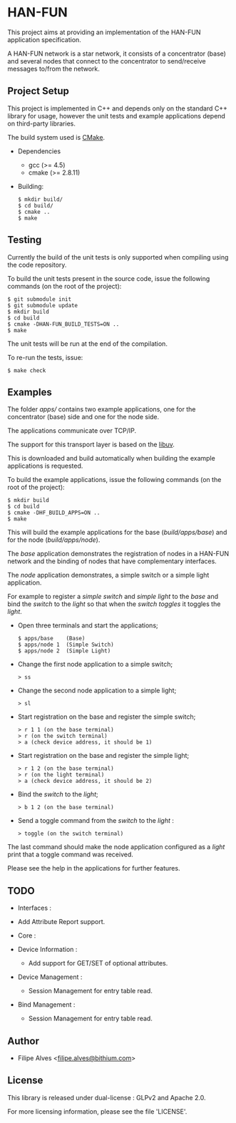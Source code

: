 # HAN-FUN

This project aims at providing an implementation of the HAN-FUN application specification.

A HAN-FUN network is a star network, it consists of a concentrator (base) and several nodes that
connect to the concentrator to send/receive messages to/from the network.

## Project Setup

This project is implemented in C++ and depends only on the standard C++ library for usage, however
the unit tests and example applications depend on third-party libraries.

The build system used is [CMake](http://www.cmake.org/).

* Dependencies

  * gcc (>= 4.5)
  * cmake (>= 2.8.11)

* Building:

      $ mkdir build/
      $ cd build/
      $ cmake ..
      $ make

## Testing

Currently the build of the unit tests is only supported when compiling using the code repository.

To build the unit tests present in the source code, issue the following commands
(on the root of the project):

    $ git submodule init
    $ git submodule update
    $ mkdir build
    $ cd build
    $ cmake -DHAN-FUN_BUILD_TESTS=ON ..
    $ make

The unit tests will be run at the end of the compilation.

To re-run the tests, issue:

    $ make check

## Examples

The folder _apps/_ contains two example applications, one for the concentrator (base) side and one
for the node side.

The applications communicate over TCP/IP.

The support for this transport layer is based on the [libuv](https://github.com/joyent/libuv).

This is downloaded and build automatically when building the example applications is requested.

To build the example applications, issue the following commands (on the root of the project):

    $ mkdir build
    $ cd build
    $ cmake -DHF_BUILD_APPS=ON ..
    $ make

This will build the example applications for the base (_build/apps/base_) and for
the node (_build/apps/node_).

The *base* application demonstrates the registration of nodes in a HAN-FUN network and the binding
of nodes that have complementary interfaces.

The *node* application demonstrates, a simple switch or a simple light application.

For example to register a _simple switch_ and _simple light_ to the _base_ and bind the _switch_ to
the _light_ so that when the _switch toggles_ it toggles the _light_.

 * Open three terminals and start the applications;

       $ apps/base    (Base)
       $ apps/node 1  (Simple Switch)
       $ apps/node 2  (Simple Light)

 * Change the first node application to a simple switch;

       > ss

 * Change the second node application to a simple light;

       > sl

 * Start registration on the base and register the simple switch;

       > r 1 1 (on the base terminal)
       > r (on the switch terminal)
       > a (check device address, it should be 1)

 * Start registration on the base and register the simple light;

       > r 1 2 (on the base terminal)
       > r (on the light terminal)
       > a (check device address, it should be 2)

 * Bind the _switch_ to the _light_;

       > b 1 2 (on the base terminal)

 * Send a toggle command from the _switch_ to the _light_ :

       > toggle (on the switch terminal)

The last command should make the node application configured as a _light_ print that a
toggle command was received.

Please see the help in the applications for further features.

## TODO

  * Interfaces :

   - Add Attribute Report support.

  * Core :

   - Device Information :

     * Add support for GET/SET of optional attributes.

   - Device Management :

     * Session Management for entry table read.

   - Bind Management :

     * Session Management for entry table read.

## Author

 * Filipe Alves <<filipe.alves@bithium.com>>

## License

This library is released under dual-license : GLPv2 and Apache 2.0.

For more licensing information, please see the file 'LICENSE'.
